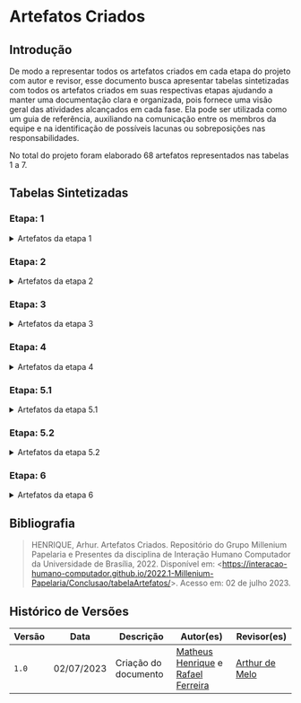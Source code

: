 # Artefatos Criados

## Introdução

De modo a representar todos os artefatos criados em cada etapa do projeto com autor e revisor, esse documento busca apresentar tabelas sintetizadas com todos os artefatos criados em suas respectivas etapas ajudando a manter uma documentação clara e organizada, pois fornece uma visão geral das atividades alcançados em cada fase. Ela pode ser utilizada como um guia de referência, auxiliando na comunicação entre os membros da equipe e na identificação de possíveis lacunas ou sobreposições nas responsabilidades.

No total do projeto foram elaborado 68 artefatos representados nas tabelas 1 a 7.

## Tabelas Sintetizadas

### Etapa: 1

<details>

<summary> Artefatos da etapa 1 </summary>

<center>

Tabela 1 - Artefatos da etapa 1

<table>
<thead>
<tr>
<th style="text-align:center">Artefato</th>
<th style="text-align:center">Descrição</th>
<th style="text-align:center">Autor(es)</th>
<th style="text-align:center">Revisor(es)</th>
</tr>
</thead>
<tbody>
<tr>
<td style="text-align:center"><a href="https://requisitos-de-software.github.io/2023.1-BilheteriaDigital/">Home</a></td>
<td style="text-align:center">Introdução sobre o projeto e membros da equipe.</td>
<td style="text-align:center"><a href="https://github.com/nando3d3">Sidney Fernando</a></td>
<td style="text-align:center">Todos</td>
</tr>
<tr>
<td style="text-align:center"><strong>Planejamento</strong></td>
</tr>
<tr>
<td style="text-align:center"><a href="https://requisitos-de-software.github.io/2023.1-BilheteriaDigital/planejamento/aplicativo/">Aplicativo Escolhido</a></td>
<td style="text-align:center">Critérios e motivações da escolha do aplicativo.</td>
<td style="text-align:center"><a href="https://github.com/dougAlvs">Douglas Alves</a> e <a href="https://github.com/RafaelCLG0">Rafael Ferreira</a></td>
<td style="text-align:center"><a href="https://github.com/mathonaut">Matheus Henrique</a> e <a href="https://github.com/arthurmlv">Arthur de Melo</a></td>
</tr>
<tr>
<td style="text-align:center"><a href="https://requisitos-de-software.github.io/2023.1-BilheteriaDigital/planejamento/ferramentas/">Ferramentas</a></td>
<td style="text-align:center">Ferramentas utilizadas durante o projeto.</td>
<td style="text-align:center"><a href="https://github.com/arthurmlv">Arthur de Melo</a> e <a href="https://github.com/mathonaut">Matheus Henrique</a></td>
<td style="text-align:center"><a href="https://github.com/arthurmlv">Arthur de Melo</a> e <a href="https://github.com/manuziny">Geovanna Maciel</a></td>
</tr>
<tr>
<td style="text-align:center"><a href="https://requisitos-de-software.github.io/2023.1-BilheteriaDigital/planejamento/cronograma/">Cronograma</a></td>
<td style="text-align:center">Um cronograma planejado e executado com todas as atividades do projeto.</td>
<td style="text-align:center"><a href="https://github.com/arthurmlv">Arthur de Melo</a>, <a href="https://github.com/G16C">Gabriel Campello</a>, <a href="https://github.com/manuziny">Geovanna Maciel</a> e <a href="https://github.com/nando3d3">Sidney Fernando</a></td>
<td style="text-align:center"><a href="https://github.com/dougAlvs">Douglas Alves</a>, <a href="https://github.com/G16C">Gabriel Campello</a> e <a href="https://github.com/nando3d3">Sidney Fernando</a></td>
</tr>
<tr>
<td style="text-align:center"><a href="https://requisitos-de-software.github.io/2023.1-BilheteriaDigital/planejamento/metodologia/">Metodologia</a></td>
<td style="text-align:center">Metodologia escolhida para o projeto.</td>
<td style="text-align:center"><a href="https://github.com/arthurmlv">Arthur de Melo</a></td>
<td style="text-align:center"><a href="https://github.com/RafaelCLG0">Rafael Ferreira</a></td>
</tr>
<tr>
<td style="text-align:center"><strong>Pré-Rastreabilidade</strong></td>
</tr>
<tr>
<td style="text-align:center"><a href="https://requisitos-de-software.github.io/2023.1-BilheteriaDigital/pre-rastreabilidade/rich_picture/">Rich Picture</a></td>
<td style="text-align:center">Ferramenta visual para expressar ideias e analisar problemas.</td>
<td style="text-align:center"><a href="https://github.com/dougAlvs">Douglas Alves</a> e <a href="https://github.com/nando3d3">Sidney Fernando</a></td>
<td style="text-align:center"><a href="https://github.com/dougAlvs">Douglas Alves</a> e <a href="https://github.com/mathonaut">Matheus Henrique</a></td>
</tr>
</tbody>
</table>

<font>Fonte: <a href='https://github.com/mathonaut'>Matheus Henrique</a> e <a href='https://github.com/RafaelCLG0'>Rafael Ferreira</a>.</font>

</center>

</details>


### Etapa: 2

<details>

<summary> Artefatos da etapa 2 </summary>

<center>

Tabela 2 - Artefatos da etapa 2

<table>
<thead>
<tr>
<th style="text-align:center">Artefato</th>
<th style="text-align:center">Descrição</th>
<th style="text-align:center">Autor(es)</th>
<th style="text-align:center">Revisor(es)</th>
</tr>
</thead>
<tbody>
<tr>
<td style="text-align:center"><a href="https://requisitos-de-software.github.io/2023.1-BilheteriaDigital/elicitacao/perfil_de_usuario/">Perfil de Usuário</a></td>
<td style="text-align:center">Perfil genérico definido aos usuário do aplicativo.</td>
<td style="text-align:center"><a href="https://github.com/G16C">Gabriel Campello</a>, <a href="https://github.com/mathonaut">Matheus Henrique</a> e <a href="https://github.com/RafaelCLG0">Rafael Ferreira</a></td>
<td style="text-align:center"><a href="https://github.com/manuziny">Geovanna Maciel</a>, <a href="https://github.com/mathonaut">Matheus Henrique</a> e <a href="https://github.com/RafaelCLG0">Rafael Ferreira</a></td>
</tr>
<tr>
<td style="text-align:center"><a href="https://requisitos-de-software.github.io/2023.1-BilheteriaDigital/elicitacao/personas/">Personas</a></td>
<td style="text-align:center">Personagens fictícias criadas para representar os usuários do aplicativo.</td>
<td style="text-align:center"><a href="https://github.com/manuziny">Geovanna Maciel</a>, <a href="https://github.com/mathonaut">Matheus Henrique</a> e <a href="https://github.com/RafaelCLG0">Rafael Ferreira</a></td>
<td style="text-align:center"><a href="https://github.com/dougAlvs">Douglas Alves</a>, <a href="https://github.com/manuziny">Geovanna Maciel</a>,  <a href="https://github.com/mathonaut">Matheus Henrique</a> e <a href="https://github.com/RafaelCLG0">Rafael Ferreira</a></td>
</tr>
<tr>
<td style="text-align:center"><strong>Técnicas</strong></td>
</tr>
<tr>
<td style="text-align:center"><a href="https://requisitos-de-software.github.io/2023.1-BilheteriaDigital/elicitacao/tecnicas/introspeccao/">Introspecção</a></td>
<td style="text-align:center">A introspecção é uma técnica de elicitação de requisitos.</td>
<td style="text-align:center"><a href="https://github.com/arthurmlv">Arthur de Melo</a> e <a href="https://github.com/G16C">Gabriel Campello</a></td>
<td style="text-align:center"><a href="https://github.com/arthurmlv">Arthur de Melo</a>, <a href="https://github.com/G16C">Gabriel Campello</a>, <a href="https://github.com/mathonaut">Matheus Henrique</a>, <a href="https://github.com/RafaelCLG0">Rafael Ferreira</a> e <a href="https://github.com/nando3d3">Sidney Fernando</a></td>
</tr>
<tr>
<td style="text-align:center"><a href="https://requisitos-de-software.github.io/2023.1-BilheteriaDigital/elicitacao/tecnicas/questionario/">Questionário</a></td>
<td style="text-align:center">Técnica de elicitação de requisitos.</td>
<td style="text-align:center"><a href="https://github.com/arthurmlv">Arthur de Melo</a>, <a href="https://github.com/dougAlvs">Douglas Alves</a>, <a href="https://github.com/RafaelCLG0">Rafael Ferreira</a> e <a href="https://github.com/nando3d3">Sidney Fernando</a></td>
<td style="text-align:center"><a href="https://github.com/dougAlvs">Douglas Alves</a>, <a href="https://github.com/RafaelCLG0">Rafael Ferreira</a> e <a href="https://github.com/nando3d3">Sidney Fernando</a></td>
</tr>
<tr>
<td style="text-align:center"><a href="https://requisitos-de-software.github.io/2023.1-BilheteriaDigital/elicitacao/tecnicas/brainstorming/">Brainstorming</a></td>
<td style="text-align:center">Técnica de elicitação de requisitos.</td>
<td style="text-align:center"><a href="https://github.com/arthurmlv">Arthur de Melo</a>, <a href="https://github.com/G16C">Gabriel Campello</a>, <a href="https://github.com/manuziny">Geovanna Maciel</a> e <a href="https://github.com/RafaelCLG0">Rafael Ferreira</a></td>
<td style="text-align:center"><a href="https://github.com/dougAlvs">Douglas Alves</a> e <a href="https://github.com/manuziny">Geovanna Maciel</a></td>
</tr>
<tr>
<td style="text-align:center"><a href="https://requisitos-de-software.github.io/2023.1-BilheteriaDigital/elicitacao/tecnicas/observacao/">Observação</a></td>
<td style="text-align:center">Técnica de elicitação de requisitos.</td>
<td style="text-align:center"><a href="https://github.com/arthurmlv">Arthur de Melo</a> e <a href="https://github.com/RafaelCLG0">Rafael Ferreira</a></td>
<td style="text-align:center"><a href="https://github.com/dougAlvs">Douglas Alves</a>, <a href="https://github.com/G16C">Gabriel Campello</a>, <a href="https://github.com/manuziny">Geovanna Maciel</a> e <a href="https://github.com/nando3d3">Sidney Fernando</a></td>
</tr>
<tr>
<td style="text-align:center"><a href="https://requisitos-de-software.github.io/2023.1-BilheteriaDigital/elicitacao/requisitos_elicitados/">Requisitos Elicitados</a></td>
<td style="text-align:center">Requisitos elicitados em uma tabela geral.</td>
<td style="text-align:center"><a href="https://github.com/arthurmlv">Arthur de Melo</a>, <a href="https://github.com/mathonaut">Matheus Henrique</a> e <a href="https://github.com/nando3d3">Sidney Fernando</a></td>
<td style="text-align:center"><a href="https://github.com/dougAlvs">Douglas Alves</a>, <a href="https://github.com/mathonaut">Matheus Henrique</a> e <a href="https://github.com/nando3d3">Sidney Fernando</a></td>
</tr>
<tr>
<td style="text-align:center"><strong>Priorização</strong></td>
</tr>
<tr>
<td style="text-align:center"><a href="https://requisitos-de-software.github.io/2023.1-BilheteriaDigital/elicitacao/priorizacao/100/">$100</a></td>
<td style="text-align:center">Técnica de priorização de requisitos.</td>
<td style="text-align:center"><a href="https://github.com/arthurmlv">Arthur de Melo</a></td>
<td style="text-align:center"><a href="https://github.com/manuziny">Geovanna Maciel</a> e <a href="https://github.com/nando3d3">Sidney Fernando</a></td>
</tr>
<tr>
<td style="text-align:center"><a href="https://requisitos-de-software.github.io/2023.1-BilheteriaDigital/elicitacao/priorizacao/firstThingsfirst/">First Things First</a></td>
<td style="text-align:center">Técnica de priorização de requisitos.</td>
<td style="text-align:center"><a href="https://github.com/arthurmlv">Arthur de Melo</a>, <a href="https://github.com/mathonaut">Matheus Henrique</a>, <a href="https://github.com/RafaelCLG0">Rafael Ferreira</a> e <a href="https://github.com/nando3d3">Sidney Fernando</a></td>
<td style="text-align:center"><a href="https://github.com/dougAlvs">Douglas Alves</a>, <a href="https://github.com/mathonaut">Matheus Henrique</a> e <a href="https://github.com/RafaelCLG0">Rafael Ferreira</a></td>
</tr>
<tr>
<td style="text-align:center"><a href="https://requisitos-de-software.github.io/2023.1-BilheteriaDigital/elicitacao/priorizacao/threeLvlScale/">Three Level Scale</a></td>
<td style="text-align:center">Técnica de priorização de requisitos.</td>
<td style="text-align:center"><a href="https://github.com/arthurmlv">Arthur de Melo</a>, <a href="https://github.com/dougAlvs">Douglas Alves</a> e <a href="https://github.com/RafaelCLG0">Rafael Ferreira</a></td>
<td style="text-align:center"><a href="https://github.com/dougAlvs">Douglas Alves</a>, <a href="https://github.com/G16C">Gabriel Campello</a> e <a href="https://github.com/manuziny">Geovanna Maciel</a></td>
</tr>
</tbody>
</table>

<font>Fonte: <a href='https://github.com/mathonaut'>Matheus Henrique</a> e <a href='https://github.com/RafaelCLG0'>Rafael Ferreira</a>.</font>

</center>

</details>

### Etapa: 3

<details>

<summary> Artefatos da etapa 3 </summary>

<center>

Tabela 3 - Artefatos da etapa 3

<table>
<thead>
<tr>
<th style="text-align:center">Artefato</th>
<th style="text-align:center">Descrição</th>
<th style="text-align:center">Autor(es)</th>
<th style="text-align:center">Revisor(es)</th>
</tr>
</thead>
<tbody>
<tr>
<td style="text-align:center"><a href="https://requisitos-de-software.github.io/2023.1-BilheteriaDigital/modelagem/useCase/">Casos de Uso</a></td>
<td style="text-align:center">Um caso de uso se refere a uma descrição detalhada de como o sistema será utilizado em uma determinada situação ou contexto.</td>
<td style="text-align:center"><a href="https://github.com/manuziny">Geovanna Maciel</a> e <a href="https://github.com/nando3d3">Sidney Fernando</a></td>
<td style="text-align:center"><a href="https://github.com/dougAlvs">Douglas Alves</a>, <a href="https://github.com/manuziny">Geovanna Maciel</a> e <a href="https://github.com/nando3d3">Sidney Fernando</a></td>
</tr>
<tr>
<td style="text-align:center"><a href="https://requisitos-de-software.github.io/2023.1-BilheteriaDigital/modelagem/especificacao-suplementar/">Especificação Suplementar</a></td>
<td style="text-align:center">Especificação Suplementar pode ser definida como um documento em linguagem natural no qual são descritos os requisitos num sistema.</td>
<td style="text-align:center"><a href="https://github.com/arthurmlv">Arthur de Melo</a>, <a href="https://github.com/mathonaut">Matheus Henrique</a> e <a href="https://github.com/RafaelCLG0">Rafael Ferreira</a></td>
<td style="text-align:center"><a href="https://github.com/mathonaut">Matheus Henrique</a> e <a href="https://github.com/RafaelCLG0">Rafael Ferreira</a></td>
</tr>
<tr>
<td style="text-align:center"><a href="https://requisitos-de-software.github.io/2023.1-BilheteriaDigital/modelagem/cenarios/">Cenários</a></td>
<td style="text-align:center">Os cenários se apresentam como descrições detalhadas, geralmente em linguagem natural, de situações ou eventos que envolvem determinados atores.</td>
<td style="text-align:center"><a href="https://github.com/arthurmlv">Arthur de Melo</a>, <a href="https://github.com/dougAlvs">Douglas Alves</a> e <a href="https://github.com/G16C">Gabriel Campello</a></td>
<td style="text-align:center"><a href="https://github.com/mathonaut">Matheus Henrique</a> e <a href="https://github.com/nando3d3">Sidney Fernando</a></td>
</tr>
<tr>
<td style="text-align:center"><a href="https://requisitos-de-software.github.io/2023.1-BilheteriaDigital/modelagem/lexicos/">Léxicos</a></td>
<td style="text-align:center">O Léxico é uma notação que, por meio da descrição de termos, tem como objetivo descrever os símbolos de uma linguagem.</td>
<td style="text-align:center"><a href="https://github.com/arthurmlv">Arthur de Melo</a> e <a href="https://github.com/RafaelCLG0">Rafael Ferreira</a></td>
<td style="text-align:center"><a href="https://github.com/dougAlvs">Douglas Alves</a>, <a href="https://github.com/G16C">Gabriel Campello</a>, <a href="https://github.com/mathonaut">Matheus Henrique</a> e <a href="https://github.com/nando3d3">Sidney Fernando</a></td>
</tr>
</tbody>
</table>

<font>Fonte: <a href='https://github.com/mathonaut'>Matheus Henrique</a> e <a href='https://github.com/RafaelCLG0'>Rafael Ferreira</a>.</font>

</center>

</details>


### Etapa: 4

<details>

<summary> Artefatos da etapa 4 </summary>

<center>

Tabela 4 - Artefatos da etapa 4

<table>
<thead>
<tr>
<th style="text-align:center">Artefato</th>
<th style="text-align:center">Descrição</th>
<th style="text-align:center">Autor(es)</th>
<th style="text-align:center">Revisor(es)</th>
</tr>
</thead>
<tbody>
<tr>
<td style="text-align:center"><a href="https://requisitos-de-software.github.io/2023.1-BilheteriaDigital/modelagem/agil/nfrframework/">NFR Framework</a></td>
<td style="text-align:center">Uma forma de representação e análise dos Requisitos Não-Funcionais é o NFR Framework, o qual visa à implementação de resoluções particulares.</td>
<td style="text-align:center"><a href="https://github.com/arthurmlv">Arthur de Melo</a>, <a href="https://github.com/G16C">Gabriel Campello</a> e <a href="https://github.com/nando3d3">Sidney Fernando</a></td>
<td style="text-align:center"><a href="https://github.com/manuziny">Geovanna Maciel</a> e <a href="https://github.com/mathonaut">Matheus Henrique</a></td>
</tr>
<tr>
<td style="text-align:center"><a href="https://requisitos-de-software.github.io/2023.1-BilheteriaDigital/modelagem/agil/backlog/">Backlog</a></td>
<td style="text-align:center">O Backlog do Produto é um artefato da metodologia ágil que toma a forma de uma lista de todas as tarefas pendentes a serem feitas em um projeto.</td>
<td style="text-align:center"><a href="https://github.com/dougAlvs">Douglas Alves</a>, <a href="https://github.com/mathonaut">Matheus Henrique</a> e <a href="https://github.com/RafaelCLG0">Rafael Ferreira</a></td>
<td style="text-align:center"><a href="https://github.com/arthurmlv">Arthur de Melo</a>, <a href="https://github.com/dougAlvs">Douglas Alves</a>, <a href="https://github.com/manuziny">Geovanna Maciel</a> e <a href="https://github.com/mathonaut">Matheus Henrique</a></td>
</tr>
<tr>
<td style="text-align:center"><a href="https://requisitos-de-software.github.io/2023.1-BilheteriaDigital/modelagem/agil/historia-de-usuario/">Histórias de Usuário</a></td>
<td style="text-align:center">A história de usuário é uma técnica de elicitação de requisitos amplamente utilizada nas metodologias de desenvolvimento ágil e se refere a descrições concisas e de alto nível de uma funcionalidade desejada em termos do cliente.</td>
<td style="text-align:center"><a href="https://github.com/dougAlvs">Douglas Alves</a> e  <a href="https://github.com/manuziny">Geovanna Maciel</a></td>
<td style="text-align:center"><a href="https://github.com/dougAlvs">Douglas Alves</a>, <a href="https://github.com/G16C">Gabriel Campello</a> e <a href="https://github.com/manuziny">Geovanna Maciel</a></td>
</tr>
</tbody>
</table>

<font>Fonte: <a href='https://github.com/mathonaut'>Matheus Henrique</a> e <a href='https://github.com/RafaelCLG0'>Rafael Ferreira</a>.</font>

</center>

</details>

### Etapa: 5.1

<details>

<summary> Artefatos da etapa 5.1  </summary>

<center>

Tabela 5 - Artefatos da etapa 5.1

<table>
<thead>
<tr>
<th style="text-align:center">Artefato</th>
<th style="text-align:center">Descrição</th>
<th style="text-align:center">Autor(es)</th>
<th style="text-align:center">Revisor(es)</th>
</tr>
</thead>
<tbody>
<tr>
<td style="text-align:center"><strong>Entrega 1</strong></td>
</tr>
<tr>
<td style="text-align:center"><a href="https://requisitos-de-software.github.io/2023.1-BilheteriaDigital/verificacao/grupo2/entrega1/planejamento-verificacao-e1-grupo2/">Planejamento da Verificação da Etapa 1 do Grupo 2</a></td>
<td style="text-align:center">Planejamento da verificação dos artefatos do grupo 2.</td>
<td style="text-align:center"><a href="https://github.com/G16C">Gabriel Campello</a> e <a href="https://github.com/manuziny">Geovanna Maciel</a></td>
<td style="text-align:center"><a href="https://github.com/G16C">Gabriel Campello</a></td>
</tr>
<tr>
<td style="text-align:center"><a href="https://requisitos-de-software.github.io/2023.1-BilheteriaDigital/verificacao/grupo2/entrega1/rich-picture/">Rich Picture</a></td>
<td style="text-align:center">Verificação do artefato.</td>
<td style="text-align:center"><a href="https://github.com/manuziny">Geovanna Maciel</a></td>
<td style="text-align:center"><a href="https://github.com/G16C">Gabriel Campello</a></td>
</tr>
<tr>
<td style="text-align:center"><strong>Entrega 2</strong></td>
</tr>
<tr>
<td style="text-align:center"><a href="https://requisitos-de-software.github.io/2023.1-BilheteriaDigital/verificacao/grupo2/entrega2/planejamento-verificacao-e2-grupo2/">Planejamento da Verficação da Etapa 2 do Grupo 2</a></td>
<td style="text-align:center">Planejamento da verificação dos artefatos do grupo 2.</td>
<td style="text-align:center"><a href="https://github.com/G16C">Gabriel Campello</a></td>
<td style="text-align:center"><a href="https://github.com/nando3d3">Sidney Fernando</a></td>
</tr>
<tr>
<td style="text-align:center"><strong>Elicitação</strong></td>
</tr>
<tr>
<td style="text-align:center"><a href="https://requisitos-de-software.github.io/2023.1-BilheteriaDigital/verificacao/grupo2/entrega2/perfilusuario2/">Perfil de Usuário</a></td>
<td style="text-align:center">Verificação do artefato.</td>
<td style="text-align:center"><a href="https://github.com/G16C">Gabriel Campello</a></td>
<td style="text-align:center"><a href="https://github.com/nando3d3">Sidney Fernando</a></td>
</tr>
<tr>
<td style="text-align:center"><a href="https://requisitos-de-software.github.io/2023.1-BilheteriaDigital/verificacao/grupo2/entrega2/personas2/">Personas</a></td>
<td style="text-align:center">Verificação do artefato.</td>
<td style="text-align:center"><a href="https://github.com/G16C">Gabriel Campello</a></td>
<td style="text-align:center"><a href="https://github.com/nando3d3">Sidney Fernando</a></td>
</tr>
<tr>
<td style="text-align:center"><a href="https://requisitos-de-software.github.io/2023.1-BilheteriaDigital/verificacao/grupo2/entrega2/brainstorm2/">Brainstorm</a></td>
<td style="text-align:center">Verificação do artefato.</td>
<td style="text-align:center"><a href="https://github.com/nando3d3">Sidney Fernando</a></td>
<td style="text-align:center"><a href="https://github.com/G16C">Gabriel Campello</a></td>
</tr>
<tr>
<td style="text-align:center"><a href="https://requisitos-de-software.github.io/2023.1-BilheteriaDigital/verificacao/grupo2/entrega2/observacao2/">Observação</a></td>
<td style="text-align:center">Verificação do artefato.</td>
<td style="text-align:center"><a href="https://github.com/nando3d3">Sidney Fernando</a></td>
<td style="text-align:center"><a href="https://github.com/G16C">Gabriel Campello</a></td>
</tr>
<tr>
<td style="text-align:center"><a href="https://requisitos-de-software.github.io/2023.1-BilheteriaDigital/verificacao/grupo2/entrega2/storytelling2/">Storytelling</a></td>
<td style="text-align:center">Verificação do artefato.</td>
<td style="text-align:center"><a href="https://github.com/nando3d3">Sidney Fernando</a></td>
<td style="text-align:center"><a href="https://github.com/G16C">Gabriel Campello</a></td>
</tr>
<tr>
<td style="text-align:center"><strong>Priorização</strong></td>
</tr>
<tr>
<td style="text-align:center"><a href="https://requisitos-de-software.github.io/2023.1-BilheteriaDigital/verificacao/grupo2/entrega2/threelvlscale2/">Three Level Scale</a></td>
<td style="text-align:center">Verificação do artefato.</td>
<td style="text-align:center"><a href="https://github.com/G16C">Gabriel Campello</a></td>
<td style="text-align:center"><a href="https://github.com/nando3d3">Sidney Fernando</a></td>
</tr>
<tr>
<td style="text-align:center"><a href="https://requisitos-de-software.github.io/2023.1-BilheteriaDigital/verificacao/grupo2/entrega2/moscow2/">Moscow</a></td>
<td style="text-align:center">Verificação do artefato.</td>
<td style="text-align:center"><a href="https://github.com/nando3d3">Sidney Fernando</a></td>
<td style="text-align:center"><a href="https://github.com/G16C">Gabriel Campello</a></td>
</tr>
<tr>
<td style="text-align:center"><a href="https://requisitos-de-software.github.io/2023.1-BilheteriaDigital/verificacao/grupo2/entrega2/inorout2/">In or Out</a></td>
<td style="text-align:center">Verificação do artefato.</td>
<td style="text-align:center"><a href="https://github.com/G16C">Gabriel Campello</a></td>
<td style="text-align:center"><a href="https://github.com/nando3d3">Sidney Fernando</a></td>
</tr>
<tr>
<td style="text-align:center"><strong>Entrega 3</strong></td>
</tr>
<tr>
<td style="text-align:center"><a href="https://requisitos-de-software.github.io/2023.1-BilheteriaDigital/verificacao/grupo2/entrega3/planejamento-verificacao-e3-grupo2/">Planejamento da Verificação da Especificação Suplementar do Grupo 2</a></td>
<td style="text-align:center">Planejamento da verificação dos artefatos do grupo 2.</td>
<td style="text-align:center"><a href="https://github.com/dougAlvs">Douglas Alves</a>, <a href="https://github.com/manuziny">Geovanna Maciel</a> e <a href="https://github.com/mathonaut">Matheus Henrique</a></td>
<td style="text-align:center"><a href="https://github.com/dougAlvs">Douglas Alves</a>, <a href="https://github.com/manuziny">Geovanna Maciel</a>, <a href="https://github.com/mathonaut">Matheus Henrique</a> e <a href="https://github.com/RafaelCLG0">Rafael Ferreira</a></td>
</tr>
<tr>
<td style="text-align:center"><a href="https://requisitos-de-software.github.io/2023.1-BilheteriaDigital/verificacao/grupo2/entrega3/caso-de-uso/">Caso de Uso</a></td>
<td style="text-align:center">Verificação do artefato.</td>
<td style="text-align:center"><a href="https://github.com/manuziny">Geovanna Maciel</a></td>
<td style="text-align:center"><a href="https://github.com/G16C">Gabriel Campello</a></td>
</tr>
<tr>
<td style="text-align:center"><a href="https://requisitos-de-software.github.io/2023.1-BilheteriaDigital/verificacao/grupo2/entrega3/lexicos/">Léxicos</a></td>
<td style="text-align:center">Verificação do artefato.</td>
<td style="text-align:center"><a href="https://github.com/arthurmlv">Arthur de Melo</a></td>
<td style="text-align:center"><a href="https://github.com/RafaelCLG0">Rafael Ferreira</a></td>
</tr>
<tr>
<td style="text-align:center"><a href="https://requisitos-de-software.github.io/2023.1-BilheteriaDigital/verificacao/grupo2/entrega3/especificacao-suplementar/">Especificação Suplementar</a></td>
<td style="text-align:center">Verificação do artefato.</td>
<td style="text-align:center"><a href="https://github.com/mathonaut">Matheus Henrique</a></td>
<td style="text-align:center"><a href="https://github.com/RafaelCLG0">Rafael Ferreira</a></td>
</tr>
<tr>
<td style="text-align:center"><a href="https://requisitos-de-software.github.io/2023.1-BilheteriaDigital/verificacao/grupo2/entrega3/cenarios/">Cenários</a></td>
<td style="text-align:center">Verificação do artefato.</td>
<td style="text-align:center"><a href="https://github.com/dougAlvs">Douglas Alves</a></td>
<td style="text-align:center"><a href="https://github.com/G16C">Gabriel Campello</a></td>
</tr>
<tr>
<td style="text-align:center"><strong>Entrega 4</strong></td>
</tr>
<tr>
<td style="text-align:center"><a href="https://requisitos-de-software.github.io/2023.1-BilheteriaDigital/verificacao/grupo2/entrega4/planejamento-verificacao-e4-grupo2/">Planejamento da Verificação da Etapa 4 do Grupo 2</a></td>
<td style="text-align:center">Planejamento da verificação dos artefatos do grupo 2.</td>
<td style="text-align:center"><a href="https://github.com/arthurmlv">Arthur de Melo</a> e <a href="https://github.com/dougAlvs">Douglas Alves</a></td>
<td style="text-align:center"><a href="https://github.com/G16C">Gabriel Campello</a> e <a href="https://github.com/RafaelCLG0">Rafael Ferreira</a></td>
</tr>
<tr>
<td style="text-align:center"><a href="https://requisitos-de-software.github.io/2023.1-BilheteriaDigital/verificacao/grupo2/entrega4/nfrframework/">NFR Framework</a></td>
<td style="text-align:center">Verificação do artefato.</td>
<td style="text-align:center"><a href="https://github.com/arthurmlv">Arthur de Melo</a></td>
<td style="text-align:center"><a href="https://github.com/G16C">Gabriel Campello</a></td>
</tr>
<tr>
<td style="text-align:center"><a href="https://requisitos-de-software.github.io/2023.1-BilheteriaDigital/verificacao/grupo2/entrega4/verificacao-backlog/">Backlog</a></td>
<td style="text-align:center">Verificação do artefato.</td>
<td style="text-align:center"><a href="https://github.com/RafaelCLG0">Rafael Ferreira</a></td>
<td style="text-align:center"><a href="https://github.com/mathonaut">Matheus Henrique</a></td>
</tr>
<tr>
<td style="text-align:center"><a href="https://requisitos-de-software.github.io/2023.1-BilheteriaDigital/verificacao/grupo2/entrega4/verificacao-historias-de-usuario/">Histórias de Usuário</a></td>
<td style="text-align:center">Verificação do artefato.</td>
<td style="text-align:center"><a href="https://github.com/dougAlvs">Douglas Alves</a></td>
<td style="text-align:center"><a href="https://github.com/G16C">Gabriel Campello</a></td>
</tr>
</tbody>
</table>

<font>Fonte: <a href='https://github.com/mathonaut'>Matheus Henrique</a> e <a href='https://github.com/RafaelCLG0'>Rafael Ferreira</a>.</font>

</center>

</details>

### Etapa: 5.2

<details>

<summary> Artefatos da etapa 5.2  </summary>

<center>

Tabela 6 - Artefatos da etapa 5.2

<table>
<thead>
<tr>
<th style="text-align:center">Artefato</th>
<th style="text-align:center">Descrição</th>
<th style="text-align:center">Autor(es)</th>
<th style="text-align:center">Revisor(es)</th>
</tr>
</thead>
<tbody>
<tr>
<td style="text-align:center"><strong>Entrega 1</strong></td>
</tr>
<tr>
<td style="text-align:center"><a href="https://requisitos-de-software.github.io/2023.1-BilheteriaDigital/verificacao/grupo/entrega1/planejamento-verificacao-e1-grupo/">Planejamento da Verificação da Etapa 1 do Grupo</a></td>
<td style="text-align:center">Planejamento da verificação dos artefatos da Etapa 1.</td>
<td style="text-align:center"><a href="https://github.com/G16C">Gabriel Campello</a> e <a href="https://github.com/mathonaut">Matheus Henrique</a></td>
<td style="text-align:center"><a href="https://github.com/G16C">Gabriel Campello</a> e <a href="https://github.com/mathonaut">Matheus Henrique</a></td>
</tr>
<tr>
<td style="text-align:center"><a href="https://requisitos-de-software.github.io/2023.1-BilheteriaDigital/verificacao/grupo/entrega1/verificacao-rich-picture/">Rich Picture</a></td>
<td style="text-align:center">Verificação do artefato.</td>
<td style="text-align:center"><a href="https://github.com/G16C">Gabriel Campello</a> e <a href="https://github.com/mathonaut">Matheus Henrique</a></td>
<td style="text-align:center"><a href="https://github.com/G16C">Gabriel Campello</a> e <a href="https://github.com/mathonaut">Matheus Henrique</a></td>
</tr>
<tr>
<td style="text-align:center"><strong>Entrega 2</strong></td>
</tr>
<tr>
<td style="text-align:center"><a href="https://requisitos-de-software.github.io/2023.1-BilheteriaDigital/verificacao/grupo/entrega2/planejamento-verificacao-e2-grupo/">Planejamento da Verificação da Etapa 2 do Grupo</a></td>
<td style="text-align:center">Planejamento da verificação dos artefatos da Etapa 2.</td>
<td style="text-align:center"><a href="https://github.com/mathonaut">Matheus Henrique</a></td>
<td style="text-align:center"><a href="https://github.com/manuziny">Geovanna Maciel</a></td>
</tr>
<tr>
<td style="text-align:center"><a href="https://requisitos-de-software.github.io/2023.1-BilheteriaDigital/verificacao/grupo/entrega2/verificacao-perfil-de-usuario/">Perfil de Usário</a></td>
<td style="text-align:center">Verificação do artefato.</td>
<td style="text-align:center"><a href="https://github.com/G16C">Gabriel Campello</a></td>
<td style="text-align:center"><a href="https://github.com/mathonaut">Matheus Henrique</a></td>
</tr>
<tr>
<td style="text-align:center"><a href="https://requisitos-de-software.github.io/2023.1-BilheteriaDigital/verificacao/grupo/entrega2/verificacao-personas/">Personas</a></td>
<td style="text-align:center">Verificação do artefato.</td>
<td style="text-align:center"><a href="https://github.com/RafaelCLG0">Rafael Ferreira</a></td>
<td style="text-align:center"><a href="https://github.com/dougAlvs">Douglas Alves</a></td>
</tr>
<tr>
<td style="text-align:center"><a href="https://requisitos-de-software.github.io/2023.1-BilheteriaDigital/verificacao/grupo/entrega2/verificacao-introspeccao/">Introspecção</a></td>
<td style="text-align:center">Verificação do artefato.</td>
<td style="text-align:center"><a href="https://github.com/G16C">Gabriel Campello</a></td>
<td style="text-align:center"><a href="https://github.com/mathonaut">Matheus Henrique</a></td>
</tr>
<tr>
<td style="text-align:center"><a href="https://requisitos-de-software.github.io/2023.1-BilheteriaDigital/verificacao/grupo/entrega2/verificacao-questionario/">Questionário</a></td>
<td style="text-align:center">Verificação do artefato.</td>
<td style="text-align:center"><a href="https://github.com/RafaelCLG0">Rafael Ferreira</a></td>
<td style="text-align:center"><a href="https://github.com/nando3d3">Sidney Fernando</a></td>
</tr>
<tr>
<td style="text-align:center"><a href="https://requisitos-de-software.github.io/2023.1-BilheteriaDigital/verificacao/grupo/entrega2/verificacao-brainstorming/">Brainstorm</a></td>
<td style="text-align:center">Verificação do artefato.</td>
<td style="text-align:center"><a href="https://github.com/RafaelCLG0">Rafael Ferreira</a></td>
<td style="text-align:center"><a href="https://github.com/manuziny">Geovanna Maciel</a></td>
</tr>
<tr>
<td style="text-align:center"><a href="https://requisitos-de-software.github.io/2023.1-BilheteriaDigital/verificacao/grupo/entrega2/verificacao-observacao/">Observação</a></td>
<td style="text-align:center">Verificação do artefato.</td>
<td style="text-align:center"><a href="https://github.com/mathonaut">Matheus Henrique</a></td>
<td style="text-align:center"><a href="https://github.com/manuziny">Geovanna Maciel</a></td>
</tr>
<tr>
<td style="text-align:center"><a href="https://requisitos-de-software.github.io/2023.1-BilheteriaDigital/verificacao/grupo/entrega2/verificacao-%24100/">$100</a></td>
<td style="text-align:center">Verificação do artefato.</td>
<td style="text-align:center"><a href="https://github.com/G16C">Gabriel Campello</a></td>
<td style="text-align:center"><a href="https://github.com/mathonaut">Matheus Henrique</a></td>
</tr>
<tr>
<td style="text-align:center"><a href="https://requisitos-de-software.github.io/2023.1-BilheteriaDigital/verificacao/grupo/entrega2/verificacao-ftf/">First Things First</a></td>
<td style="text-align:center">Verificação do artefato.</td>
<td style="text-align:center"><a href="https://github.com/mathonaut">Matheus Henrique</a> e <a href="https://github.com/RafaelCLG0">Rafael Ferreira</a></td>
<td style="text-align:center"><a href="https://github.com/manuziny">Geovanna Maciel</a> e <a href="https://github.com/mathonaut">Matheus Henrique</a></td>
</tr>
<tr>
<td style="text-align:center"><a href="https://requisitos-de-software.github.io/2023.1-BilheteriaDigital/verificacao/grupo/entrega2/verificacao-three-level-scale/">Three Level Scale</a></td>
<td style="text-align:center">Verificação do artefato.</td>
<td style="text-align:center"><a href="https://github.com/RafaelCLG0">Rafael Ferreira</a></td>
<td style="text-align:center"><a href="https://github.com/G16C">Gabriel Campello</a></td>
</tr>
<tr>
<td style="text-align:center"><strong>Entrega 3</strong></td>
</tr>
<tr>
<td style="text-align:center"><a href="https://requisitos-de-software.github.io/2023.1-BilheteriaDigital/verificacao/grupo/entrega3/planejamento-verificacao-e3-grupo/">Planejamento da Verificação da Etapa 3 do Grupo</a></td>
<td style="text-align:center">Planejamento da verificação dos artefatos da Etapa 3.</td>
<td style="text-align:center"><a href="https://github.com/arthurmlv">Arthur de Melo</a> e <a href="https://github.com/mathonaut">Matheus Henrique</a></td>
<td style="text-align:center"><a href="https://github.com/arthurmlv">Arthur de Melo</a> e <a href="https://github.com/RafaelCLG0">Rafael Ferreira</a></td>
</tr>
<tr>
<td style="text-align:center"><a href="https://requisitos-de-software.github.io/2023.1-BilheteriaDigital/verificacao/grupo/entrega3/verificacao-caso-de-uso/">Caso de Uso</a></td>
<td style="text-align:center">Verificação do artefato.</td>
<td style="text-align:center"><a href="https://github.com/mathonaut">Matheus Henrique</a></td>
<td style="text-align:center"><a href="https://github.com/dougAlvs">Douglas Alves</a></td>
</tr>
<tr>
<td style="text-align:center"><a href="https://requisitos-de-software.github.io/2023.1-BilheteriaDigital/verificacao/grupo/entrega3/cenarios/">Cenários</a></td>
<td style="text-align:center">Verificação do artefato.</td>
<td style="text-align:center"><a href="https://github.com/arthurmlv">Arthur de Melo</a></td>
<td style="text-align:center"><a href="https://github.com/mathonaut">Matheus Henrique</a> e <a href="https://github.com/RafaelCLG0">Rafael Ferreira</a></td>
</tr>
<tr>
<td style="text-align:center"><a href="https://requisitos-de-software.github.io/2023.1-BilheteriaDigital/verificacao/grupo/entrega3/lexicos/">Léxicos</a></td>
<td style="text-align:center">Verificação do artefato.</td>
<td style="text-align:center"><a href="https://github.com/arthurmlv">Arthur de Melo</a></td>
<td style="text-align:center"><a href="https://github.com/mathonaut">Matheus Henrique</a> e <a href="https://github.com/RafaelCLG0">Rafael Ferreira</a></td>
</tr>
<tr>
<td style="text-align:center"><a href="https://requisitos-de-software.github.io/2023.1-BilheteriaDigital/verificacao/grupo/entrega3/especificacao-suplementar/">Especificação Suplementar</a></td>
<td style="text-align:center">Verificação do artefato.</td>
<td style="text-align:center"><a href="https://github.com/arthurmlv">Arthur de Melo</a></td>
<td style="text-align:center"><a href="https://github.com/mathonaut">Matheus Henrique</a> e <a href="https://github.com/RafaelCLG0">Rafael Ferreira</a></td>
</tr>
<tr>
<td style="text-align:center"><strong>Entrega 4</strong></td>
</tr>
<tr>
<td style="text-align:center"><a href="https://requisitos-de-software.github.io/2023.1-BilheteriaDigital/verificacao/grupo/entrega4/planejamento-verificacao-e4-grupo/">Planejamento da Verificação da Etapa 4 do Grupo</a></td>
<td style="text-align:center">Planejamento da verificação dos artefatos da Etapa 4.</td>
<td style="text-align:center"><a href="https://github.com/RafaelCLG0">Rafael Ferreira</a></td>
<td style="text-align:center"><a href="https://github.com/mathonaut">Matheus Henrique</a></td>
</tr>
<tr>
<td style="text-align:center"><a href="https://requisitos-de-software.github.io/2023.1-BilheteriaDigital/verificacao/grupo/entrega4/nfrframework/">NFR Framework</a></td>
<td style="text-align:center">Verificação do artefato.</td>
<td style="text-align:center"><a href="https://github.com/arthurmlv">Arthur de Melo</a></td>
<td style="text-align:center"><a href="https://github.com/G16C">Gabriel Campello</a> e <a href="https://github.com/mathonaut">Matheus Henrique</a></td>
</tr>
<tr>
<td style="text-align:center"><a href="https://requisitos-de-software.github.io/2023.1-BilheteriaDigital/verificacao/grupo/entrega4/verificacao-pdbacklog/">BackLog</a></td>
<td style="text-align:center">Verificação do artefato.</td>
<td style="text-align:center"><a href="https://github.com/RafaelCLG0">Rafael Ferreira</a></td>
<td style="text-align:center"><a href="https://github.com/mathonaut">Matheus Henrique</a></td>
</tr>
<tr>
<td style="text-align:center"><a href="https://requisitos-de-software.github.io/2023.1-BilheteriaDigital/verificacao/grupo/entrega4/verificacao-historia-de-usuario/">Histórias de Usuário</a></td>
<td style="text-align:center">Verificação do artefato.</td>
<td style="text-align:center"><a href="https://github.com/mathonaut">Matheus Henrique</a></td>
<td style="text-align:center"><a href="https://github.com/RafaelCLG0">Rafael Ferreira</a></td>
</tr>
<tr>
<td style="text-align:center"><strong>Validação</strong></td>
</tr>
<tr>
<td style="text-align:center"><a href="https://requisitos-de-software.github.io/2023.1-BilheteriaDigital/validacao/prototipo/">Protótipação</a></td>
<td style="text-align:center">A protipação envolve a criação de representações funcionais ou simulações de sistemas de interalção antes da implementação final.</td>
<td style="text-align:center"><a href="https://github.com/dougAlvs">Douglas Alves</a> e <a href="https://github.com/nando3d3">Sidney Fernando</a></td>
<td style="text-align:center"><a href="https://github.com/G16C">Gabriel Campello</a></td>
</tr>
<tr>
<td style="text-align:center"><a href="https://requisitos-de-software.github.io/2023.1-BilheteriaDigital/validacao/validacao-informal/">Comprovação Informal</a></td>
<td style="text-align:center">Ela é uma descrição em linguagem natural para que os clientes possam identificar problemas na expressão dos requisitos.</td>
<td style="text-align:center"><a href="https://github.com/manuziny">Geovanna Maciel</a></td>
<td style="text-align:center"><a href="https://github.com/nando3d3">Sidney Fernando</a></td>
</tr>
</tbody>
</table>

<font>Fonte: <a href='https://github.com/mathonaut'>Matheus Henrique</a> e <a href='https://github.com/RafaelCLG0'>Rafael Ferreira</a>.</font>

</center>

</details>

### Etapa: 6

<details>

<summary> Artefatos da etapa 6  </summary>

<center>

Tabela 7 - Artefatos da etapa 6

<table>
<thead>
<tr>
<th style="text-align:center">Artefato</th>
<th style="text-align:center">Descrição</th>
<th style="text-align:center">Autor(es)</th>
<th style="text-align:center">Revisor(es)</th>
</tr>
</thead>
<tbody>
<tr>
<td style="text-align:center"><a href="https://requisitos-de-software.github.io/2023.1-BilheteriaDigital/rastreabilidade/matriz-geral/">Matriz Geral</a></td>
<td style="text-align:center">A matriz geral é um documento que permite a apresentação dos requisitos elicitados no projeto juntamente com sua pré e pós rastreabilidade.</td>
<td style="text-align:center"><a href="https://github.com/arthurmlv">Arthur de Melo</a>, <a href="https://github.com/dougAlvs">Douglas Alves</a>, <a href="https://github.com/G16C">Gabriel Campello</a>, <a href="https://github.com/manuziny">Geovanna Maciel</a>, <a href="https://github.com/mathonaut">Matheus Henrique</a> e <a href="https://github.com/nando3d3">Sidney Fernando</a></td>
<td style="text-align:center"><a href="https://github.com/arthurmlv">Arthur de Melo</a> e <a href="https://github.com/dougAlvs">Douglas Alves</a></td>
</tr>
<tr>
<td style="text-align:center"><a href="https://requisitos-de-software.github.io/2023.1-BilheteriaDigital/rastreabilidade/pos-rastreabilidade/">Pós-Rastreabilidade</a></td>
<td style="text-align:center">Este artefato objetiva realizar a conexão entre requisitos, arquitetura e implementação.</td>
<td style="text-align:center"><a href="https://github.com/arthurmlv">Arthur de Melo</a>, <a href="https://github.com/dougAlvs">Douglas Alves</a>, <a href="https://github.com/manuziny">Geovanna Maciel</a> e <a href="https://github.com/RafaelCLG0">Rafael Ferreira</a></td>
<td style="text-align:center"><a href="https://github.com/dougAlvs">Douglas Alves</a>, <a href="https://github.com/manuziny">Geovanna Maciel</a> e <a href="https://github.com/nando3d3">Sidney Fernando</a></td>
</tr>
</tbody>
</table>

<font>Fonte: <a href='https://github.com/mathonaut'>Matheus Henrique</a> e <a href='https://github.com/RafaelCLG0'>Rafael Ferreira</a>.</font>

</center>

</details>

## Bibliografia

> HENRIQUE, Arhur. Artefatos Criados. Repositório do Grupo Millenium Papelaria e Presentes da disciplina de Interação Humano Computador da Universidade de Brasília, 2022. Disponível em: <<https://interacao-humano-computador.github.io/2022.1-Millenium-Papelaria/Conclusao/tabelaArtefatos/>>. Acesso em: 02 de julho 2023.

## Histórico de Versões

| Versão | Data       | Descrição                                                                      | Autor(es)                                        | Revisor(es)                                      |
| ------ | ---------- | ------------------------------------------------------------------------------ | ------------------------------------------------ | ------------------------------------------------ |
| `1.0`  | 02/07/2023 | Criação do documento | [Matheus Henrique](https://github.com/mathonaut) e [Rafael Ferreira](https://github.com/RafaelCLG0) | [Arthur de Melo](https://github.com/arthurmlv)   |
